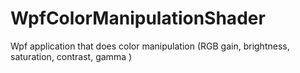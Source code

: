 WpfColorManipulationShader
==========================

Wpf application that does color manipulation (RGB gain, brightness, saturation, contrast, gamma ) 
